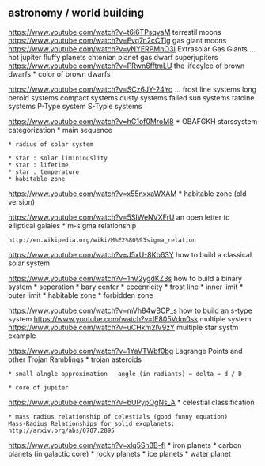 astronomy / world building
---

https://www.youtube.com/watch?v=t6i6TPsqvaM    terrestil moons
https://www.youtube.com/watch?v=Evq7n2cCTlg    gas giant moons
https://www.youtube.com/watch?v=yNYERPMnO3I    Extrasolar Gas Giants
	...
	hot jupiter
	fluffy planets
	chtonian planet
	gas dwarf
	superjupiters
https://www.youtube.com/watch?v=PRwn6fftmLU   the lifecylce of brown dwarfs
	* color of brown dwarfs

https://www.youtube.com/watch?v=SCz6JY-24Yo
	...
	frost line systems
	long peroid systems
	compact systems
	dusty systems
	failed sun systems
	tatoine systems        P-Type system
	          S-Typle systems

https://www.youtube.com/watch?v=hG1of0MroM8
	* OBAFGKH  starssystem categorization
		* main sequence

	* radius of solar system

	* star : solar liminiouslity
	* star : lifetime
	* star : temperature
	* habitable zone

https://www.youtube.com/watch?v=x55nxxaWXAM
	* habitable zone (old version)

https://www.youtube.com/watch?v=5SIWeNVXFrU    an open letter to elliptical galaies
	* m-sigma relationship

	http://en.wikipedia.org/wiki/M%E2%80%93sigma_relation

https://www.youtube.com/watch?v=J5xU-8Kb63Y      how to build a classical solar system

https://www.youtube.com/watch?v=1nV2ygdKZ3s      how to build a binary system
	* seperation
	* bary center
	* eccenricity
	* frost line
	* inner limit
	* outer limit
	* habitable zone
	* forbidden zone

https://www.youtube.com/watch?v=mVh84wBCP_s      how to build an s-type system
https://www.youtube.com/watch?v=IE805Vdm0sk      multiple system 
https://www.youtube.com/watch?v=uCHkm2lV9zY      multiple star systm example

https://www.youtube.com/watch?v=1YaVTWbf0bg      Lagrange Points and other Trojan Ramblings
	* trojan asteroids

	* small alngle approximation   angle (in radiants) = delta = d / D

	* core of jupiter

https://www.youtube.com/watch?v=bUPypOgNs_A
	* celestial classification

	* mass radius relationship of celestials (good funny equation)
	Mass-Radius Relationships for solid exoplanets:
	http://arxiv.org/abs/0707.2895

https://www.youtube.com/watch?v=xlq5Sn3B-fI
	* iron planets
	* carbon planets  (in galactic core)
	* rocky planets
	* ice planets
	* water planet







